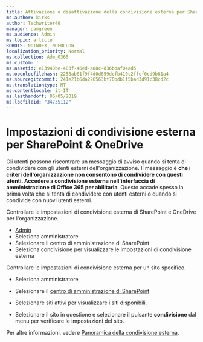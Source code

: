 ```yaml
---
title: Attivazione o disattivazione della condivisione esterna per SharePoint
ms.author: kirks
author: Techwriter40
manager: pamgreen
ms.audience: Admin
ms.topic: article
ROBOTS: NOINDEX, NOFOLLOW
localization_priority: Normal
ms.collection: Adm_O365
ms.custom: ''
ms.assetid: e13940be-483f-46ed-a88c-d36bbaf04ad5
ms.openlocfilehash: 2258ab81f9f4d0d659dcfb410c2ffef0cd9b81a4
ms.sourcegitcommit: 241e21b6da226563bf70bdb1f5bad3d91c38cd2c
ms.translationtype: MT
ms.contentlocale: it-IT
ms.lasthandoff: 06/05/2019
ms.locfileid: "34735112"
---
```

# <a name="external-sharing-settings-for-sharepoint--onedrive"></a>Impostazioni di condivisione esterna per SharePoint & OneDrive

Gli utenti possono riscontrare un messaggio di avviso quando si tenta di condividere con gli utenti esterni dell'organizzazione. Il messaggio è **che i criteri dell'organizzazione non consentono di condividere con questi utenti. Accedere a condivisione esterna nell'interfaccia di amministrazione di Office 365 per abilitarla**. Questo accade spesso la prima volta che si tenta di condividere con utenti esterni o quando si condivide con nuovi utenti esterni.

Controllare le impostazioni di condivisione esterna di SharePoint e OneDrive per l'organizzazione.

- [Admin](https://admin.microsoft.com/AdminPortal/Home#/homepage">https://admin.microsoft.com/)
- Seleziona amministratore
- Selezionare il centro di amministrazione di SharePoint
- Seleziona condivisione per visualizzare le impostazioni di condivisione esterna

Controllare le impostazioni di condivisione esterna per un sito specifico.

- Seleziona amministratore

- Selezionare il [centro di amministrazione di SharePoint](https://admin.microsoft.com/AdminPortal/Home#/homepage">https://admin.microsoft.com/)

- Selezionare siti attivi per visualizzare i siti disponibili.
- Selezionare il sito in questione e selezionare il pulsante **condivisione** dal menu per verificare le impostazioni del sito.

Per altre informazioni, vedere [Panoramica della condivisione esterna](https://docs.microsoft.com/en-us/sharepoint/external-sharing-overview).
